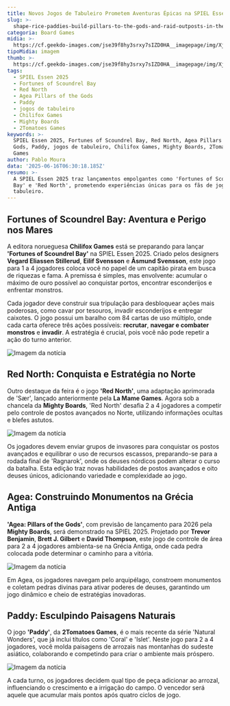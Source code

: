 ```yaml
---
title: Novos Jogos de Tabuleiro Prometem Aventuras Épicas na SPIEL Essen 2025
slug: >-
  shape-rice-paddies-build-pillars-to-the-gods-and-raid-outposts-in-the-red-north
categoria: Board Games
midia: >-
  https://cf.geekdo-images.com/jse39f8hy3srxy7sIZD0HA__imagepage/img/XjesuSCv5JZZdboXf-kgqWw5CDE=/fit-in/900x600/filters:no_upscale():strip_icc()/pic8896961.jpg
tipoMidia: imagem
thumb: >-
  https://cf.geekdo-images.com/jse39f8hy3srxy7sIZD0HA__imagepage/img/XjesuSCv5JZZdboXf-kgqWw5CDE=/fit-in/900x600/filters:no_upscale():strip_icc()/pic8896961.jpg
tags:
  - SPIEL Essen 2025
  - Fortunes of Scoundrel Bay
  - Red North
  - Agea Pillars of the Gods
  - Paddy
  - jogos de tabuleiro
  - Chilifox Games
  - Mighty Boards
  - 2Tomatoes Games
keywords: >-
  SPIEL Essen 2025, Fortunes of Scoundrel Bay, Red North, Agea Pillars of the
  Gods, Paddy, jogos de tabuleiro, Chilifox Games, Mighty Boards, 2Tomatoes
  Games
author: Pablo Moura
data: '2025-06-16T06:30:18.185Z'
resumo: >-
  A SPIEL Essen 2025 traz lançamentos empolgantes como 'Fortunes of Scoundrel
  Bay' e 'Red North', prometendo experiências únicas para os fãs de jogos de
  tabuleiro.
---
```


## Fortunes of Scoundrel Bay: Aventura e Perigo nos Mares

A editora norueguesa **Chilifox Games** está se preparando para lançar **'Fortunes of Scoundrel Bay'** na SPIEL Essen 2025. Criado pelos designers **Vegard Eliassen Stillerud**, **Eilif Svensson** e **Åsmund Svensson**, este jogo para 1 a 4 jogadores coloca você no papel de um capitão pirata em busca de riquezas e fama. A premissa é simples, mas envolvente: acumular o máximo de ouro possível ao conquistar portos, encontrar esconderijos e enfrentar monstros.

Cada jogador deve construir sua tripulação para desbloquear ações mais poderosas, como cavar por tesouros, invadir esconderijos e entregar caixotes. O jogo possui um baralho com 84 cartas de uso múltiplo, onde cada carta oferece três ações possíveis: **recrutar**, **navegar e combater monstros** e **invadir**. A estratégia é crucial, pois você não pode repetir a ação do turno anterior.

![Imagem da notícia](https://cf.geekdo-images.com/ACU7vCSM0hfLGGHdSt7gVQ__imagepage/img/tfBUpQqgznNcRoxdujdyc2kFHog=/fit-in/900x600/filters:no_upscale():strip_icc()/pic8356299.jpg)

## Red North: Conquista e Estratégia no Norte

Outro destaque da feira é o jogo **'Red North'**, uma adaptação aprimorada de 'Sær', lançado anteriormente pela **La Mame Games**. Agora sob a chancela da **Mighty Boards**, 'Red North' desafia 2 a 4 jogadores a competir pelo controle de postos avançados no Norte, utilizando informações ocultas e blefes astutos.

![Imagem da notícia](https://cf.geekdo-images.com/r15zLVwm_yADURF-7A995w__imagepage/img/RipaVxyM_JJs2GWMN4406ZR5_YE=/fit-in/900x600/filters:no_upscale():strip_icc()/pic8935192.png)

Os jogadores devem enviar grupos de invasores para conquistar os postos avançados e equilibrar o uso de recursos escassos, preparando-se para a rodada final de 'Ragnarok', onde os deuses nórdicos podem alterar o curso da batalha. Esta edição traz novas habilidades de postos avançados e oito deuses únicos, adicionando variedade e complexidade ao jogo.

## Agea: Construindo Monumentos na Grécia Antiga

**'Agea: Pillars of the Gods'**, com previsão de lançamento para 2026 pela **Mighty Boards**, será demonstrado na SPIEL 2025. Projetado por **Trevor Benjamin**, **Brett J. Gilbert** e **David Thompson**, este jogo de controle de área para 2 a 4 jogadores ambienta-se na Grécia Antiga, onde cada pedra colocada pode determinar o caminho para a vitória.

![Imagem da notícia](https://cf.geekdo-images.com/Re1T0KkGhV5FOXMnKehjVA__imagepage/img/AZX-2jsBpOOxlDiHbIwbQn6Tb94=/fit-in/900x600/filters:no_upscale():strip_icc()/pic8829430.png)

Em Agea, os jogadores navegam pelo arquipélago, constroem monumentos e coletam pedras divinas para ativar poderes de deuses, garantindo um jogo dinâmico e cheio de estratégias inovadoras.

## Paddy: Esculpindo Paisagens Naturais

O jogo **'Paddy'**, da **2Tomatoes Games**, é o mais recente da série 'Natural Wonders', que já inclui títulos como 'Coral' e 'Islet'. Neste jogo para 2 a 4 jogadores, você molda paisagens de arrozais nas montanhas do sudeste asiático, colaborando e competindo para criar o ambiente mais próspero.

![Imagem da notícia](https://cf.geekdo-images.com/n60-086QanPO4AL8tymqCg__imagepage/img/XGKx--Vv4qG8xcajblsuR0kHu3U=/fit-in/900x600/filters:no_upscale():strip_icc()/pic8930569.png)

A cada turno, os jogadores decidem qual tipo de peça adicionar ao arrozal, influenciando o crescimento e a irrigação do campo. O vencedor será aquele que acumular mais pontos após quatro ciclos de jogo.
